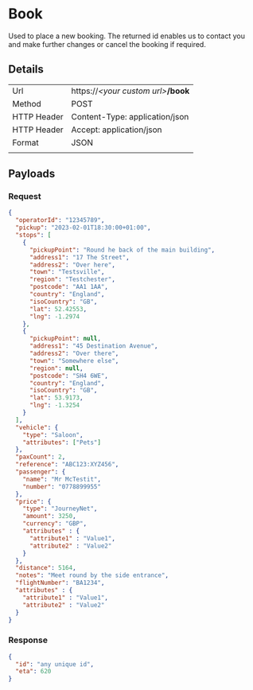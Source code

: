 # Book

Used to place a new booking. The returned id enables us to contact you and make further changes or cancel the booking if required.

## Details

|             |                                        |
| ----------- | -------------------------------------- |
| Url         | https://_\<your custom url\>_**/book** |
| Method      | POST                                   |
| HTTP Header | Content-Type: application/json         |
| HTTP Header | Accept: application/json               |
| Format      | JSON                                   |
|             |                                        |

## Payloads

### Request

```json
{
  "operatorId": "12345789",
  "pickup": "2023-02-01T18:30:00+01:00",
  "stops": [
    {
      "pickupPoint": "Round he back of the main building",
      "address1": "17 The Street",
      "address2": "Over here",
      "town": "Testsville",
      "region": "Testchester",
      "postcode": "AA1 1AA",
      "country": "England",
      "isoCountry": "GB",
      "lat": 52.42553,
      "lng": -1.2974
    },
    {
      "pickupPoint": null,
      "address1": "45 Destination Avenue",
      "address2": "Over there",
      "town": "Somewhere else",
      "region": null,
      "postcode": "SH4 6WE",
      "country": "England",
      "isoCountry": "GB",
      "lat": 53.9173,
      "lng": -1.3254
    }
  ],
  "vehicle": {
    "type": "Saloon",
    "attributes": ["Pets"]
  },
  "paxCount": 2,
  "reference": "ABC123:XYZ456",
  "passenger": {
    "name": "Mr McTestit",
    "number": "0778899955"
  },
  "price": {
    "type": "JourneyNet",
    "amount": 3250,
    "currency": "GBP",
    "attributes" : {
      "attribute1" : "Value1",
      "attribute2" : "Value2"
    }
  },
  "distance": 5164,
  "notes": "Meet round by the side entrance",
  "flightNumber": "BA1234",
  "attributes" : {
    "attribute1" : "Value1",
    "attribute2" : "Value2"
  }
}
```

### Response

```json
{
  "id": "any unique id",
  "eta": 620
}
```
